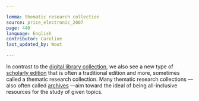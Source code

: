 ```yaml
---

lemma: thematic research collection
source: price_electronic_2007
page: 440
language: English
contributor: Caroline
last_updated_by: Wout

---
```


In contrast to the [digital library collection](digitalLibraryProject.html), we also see a new type of [scholarly edition](editionScholarly.html) that is often a traditional edition and more, sometimes called a thematic research collection. Many thematic research collections — also often called [archives](archive.html) —aim toward the ideal of being all-inclusive resources for the study of given topics.
